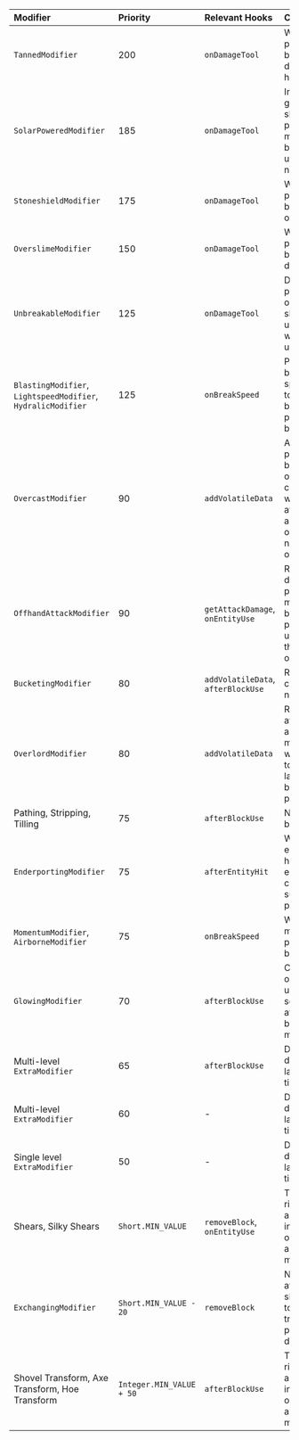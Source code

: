 
| Modifier | Priority | Relevant Hooks | Comments |
| :------- | :------- | :------------- | :------- |
| `TannedModifier` | 200 | `onDamageTool` | Wants to be processed before all other durability hooks |
| `SolarPoweredModifier` | 185| `onDamageTool` | Incentivizes giving up a trait slot for solar powered, makes up for it being weaker underground/at night |
| `StoneshieldModifier` | 175 | `onDamageTool` | Wants to be processed before overslime |
| `OverslimeModifier` | 150 | `onDamageTool` | Wants to be processed before normal durability |
| `UnbreakableModifier` | 125 | `onDamageTool` | Does not protect overslime, skips unneeded work in unbreakable. |
| `BlastingModifier`, `LightspeedModifier`, `HydralicModifier` | 125 | `onBreakSpeed` | Provides a flat boost to break speed, wants to apply it before percentage boosts. |
| `OvercastModifier` | 90 | `addVolatileData` | Adds a percentage boost to overslime capacity, wants to run after overslime and overforced, but not boost overlord. |
| `OffhandAttackModifier` | 90 | `getAttackDamage`, `onEntityUse` | Reduces attack damage by a percentage, most additive boosts are 100 priority. Entity use also uses this to just be one of the first. |
| `BucketingModifier` | 80 | `addVolatileData`, `afterBlockUse` | Rounds capacity to the nearest bucket. |
| `OverlordModifier` | 80 | `addVolatileData` | Runs last so its after overcast, as it would make overcast way to strong to boost this large amount by a percentage. |
| Pathing, Stripping, Tilling | 75 | `afterBlockUse` | Needs to run before glowing. |
| `EnderportingModifier` | 75 | `afterEntityHit` | Wants to ensure extra hits that kill the entity are considered, such as piercing. |
| `MomentumModifier`, `AirborneModifier` | 75 | `onBreakSpeed` | Wants to multiply all previous speed bonuses |
| `GlowingModifier` | 70 | `afterBlockUse` | Completely overrides block use behavior, so want to run after other block use modifiers. |
| Multi-level `ExtraModifier` | 65 | `afterBlockUse` | Done so it displays late last in the tinker station. |
| Multi-level `ExtraModifier` | 60 | - | Done so it displays late last in the tinker station. |
| Single level `ExtraModifier` | 50 | - | Done so it displays late last in the tinker station. |
| Shears, Silky Shears | `Short.MIN_VALUE` | `removeBlock`, `onEntityUse` | Tools native right click ability, intended to be overriden by any interaction modifier. |
| `ExchangingModifier` | `Short.MIN_VALUE - 20` | `removeBlock` | Needs to run after the shears modifier to ensure tripwire is properly diffused |
| Shovel Transform, Axe Transform, Hoe Transform | `Integer.MIN_VALUE + 50` | `afterBlockUse` | Tools native right click ability, intended to be overriden by any interaction modifier. |